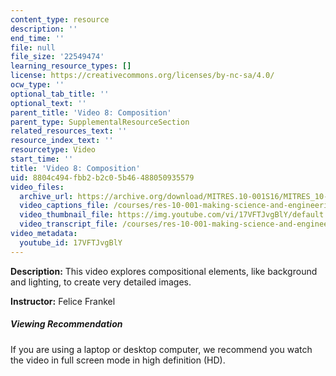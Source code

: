 ```yaml
---
content_type: resource
description: ''
end_time: ''
file: null
file_size: '22549474'
learning_resource_types: []
license: https://creativecommons.org/licenses/by-nc-sa/4.0/
ocw_type: ''
optional_tab_title: ''
optional_text: ''
parent_title: 'Video 8: Composition'
parent_type: SupplementalResourceSection
related_resources_text: ''
resource_index_text: ''
resourcetype: Video
start_time: ''
title: 'Video 8: Composition'
uid: 8804c494-fbb2-b2c0-5b46-488050935579
video_files:
  archive_url: https://archive.org/download/MITRES.10-001S16/MITRES_10-001S16_Track11_300k.mp4
  video_captions_file: /courses/res-10-001-making-science-and-engineering-pictures-a-practical-guide-to-presenting-your-work-spring-2016/55bd84379a4155099284ad9e7bb1f88c_17VFTJvgBlY.vtt
  video_thumbnail_file: https://img.youtube.com/vi/17VFTJvgBlY/default.jpg
  video_transcript_file: /courses/res-10-001-making-science-and-engineering-pictures-a-practical-guide-to-presenting-your-work-spring-2016/efe71610ef28883f240badfba07bff25_17VFTJvgBlY.pdf
video_metadata:
  youtube_id: 17VFTJvgBlY
---
```


**Description:** This video explores compositional elements, like background and lighting, to create very detailed images.

**Instructor:** Felice Frankel

##### Viewing Recommendation

If you are using a laptop or desktop computer, we recommend you watch the video in full screen mode in high definition (HD).

